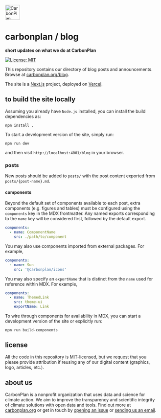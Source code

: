 <p align="left" >
<a href='https://carbonplan.org'>
<picture>
  <source media="(prefers-color-scheme: dark)" srcset="https://carbonplan-assets.s3.amazonaws.com/monogram/light-small.png">
  <img alt="CarbonPlan monogram." height="48" src="https://carbonplan-assets.s3.amazonaws.com/monogram/dark-small.png">
</picture>
</a>
</p>

# carbonplan / blog

**short updates on what we do at CarbonPlan**

[![License: MIT](https://img.shields.io/badge/License-MIT-blue.svg)](https://opensource.org/licenses/MIT)

This repository contains our directory of blog posts and announcements. Browse at [carbonplan.org/blog](https://carbonplan.org/blog).

The site is a [Next.js](https://nextjs.org/) project, deployed on [Vercel](https://vercel.com/).

## to build the site locally

Assuming you already have `Node.js` installed, you can install the build dependencies as:

```shell
npm install .
```

To start a development version of the site, simply run:

```shell
npm run dev
```

and then visit `http://localhost:4001/blog` in your browser.

### posts

New posts should be added to `posts/` with the post content exported from `posts/{post-name}.md`.

#### components

Beyond the default set of components available to each post, extra components (e.g. figures and tables) must be configured using the `components` key in the MDX frontmatter. Any named exports corresponding to the `name` key will be considered first, followed by the default export.

```yaml
components:
  - name: ComponentName
    src: ./path/to/component
```

You may also use components imported from external packages. For example,

```yaml
components:
  - name: Sun
    src: '@carbonplan/icons'
```

You may also specify an `exportName` that is distinct from the `name` used for reference within MDX. For example,

```yaml
components:
  - name: ThemedLink
    src: theme-ui
    exportName: Link
```

To wire through components for availability in MDX, you can start a development version of the site or explicitly run:

```shell
npm run build-components
```

## license

All the code in this repository is [MIT](https://choosealicense.com/licenses/mit/)-licensed, but we request that you please provide attribution if reusing any of our digital content (graphics, logo, articles, etc.).

## about us

CarbonPlan is a nonprofit organization that uses data and science for climate action. We aim to improve the transparency and scientific integrity of climate solutions with open data and tools. Find out more at [carbonplan.org](https://carbonplan.org/) or get in touch by [opening an issue](https://github.com/carbonplan/blog/issues/new) or [sending us an email](mailto:hello@carbonplan.org).
